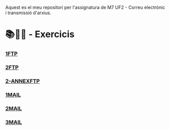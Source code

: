 Aquest es el meu repositori per l'assignatura de M7 UF2 - Correu electrònic i transmissió d'arxius.

# 📚📝💾 - Exercicis 
### [1FTP](1FTP.pdf)
### [2FTP](2FTP.pdf)
### [2-ANNEXFTP](ANNEX-FTP.pdf)
### [1MAIL](MAIL1.pdf)
### [2MAIL](2email.pdf)
### [3MAIL](email3.pdf)
